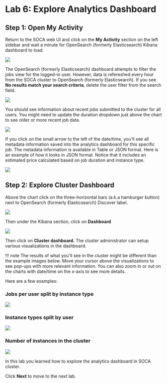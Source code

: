 # Lab 6: Explore Analytics Dashboard

## Step 1: Open My Activity

Return to the SOCA web UI and click on the **My Activity** section on the left sidebar and wait a minute for OpenSearch (formerly Elasticsearch) Kibana dashboard to load.

![](../imgs/my-activity.png)

The OpenSearch (formerly Elasticsearch) dashboard attempts to filter the jobs view for the logged-in user. However, data is refereshed every hour from the SOCA cluster to OpenSearch (formerly Elasticsearch). If you see **No results match your search criteria**, delete the user filter from the search field.

![](../imgs/my-activity-remove-user.png)


You should see information about recent jobs submitted to the cluster for all users. You might need to update the duration dropdown just above the chart to see older or more recent job data.

![](../imgs/analytics-jobs.png)


If you click on the small arrow to the left of the date/time, you'll see all metadata information saved into the analytics dashboard for this specific job. The metadata information is available in Table or JSON format. Here is an example of how it looks in JSON format. Notice that it includes an estimated price calculated based on job duration and instance type.

![](../../../imgs/kibana-7.png)


## Step 2: Explore Cluster Dashboard

Above the chart click on the three-horizontal bars (a.k.a hamburger button) next to OpenSearch (formerly Elasticsearch) Discover label.

![](../imgs/analytics-menu.png)

Then under the Kibana section, click on **Dashboard**

![](../imgs/analytics-kibana-menu.png)

Then click on **Cluster dashboard**. The cluster administrator can setup various visualizations in the dashboard.  

!!! note
    The results of what you'll see in the cluster might be different than the example images below. Move your cursor above the visualizations to see pop-ups with more relevant information. You can also zoom in or out on the charts with date/time on the x-axis to see more details.

Here are a few examples:

### Jobs per user split by instance type

![](../../../imgs/dashboard-9.png)  
    

### Instance types split by user

![](../../../imgs/dashboard-5.png)

### Number of instances in the cluster


![](../../../imgs/dashboard-7.png)


In this lab you learned how to explore the analytics dashboard in SOCA cluster.

Click **Next** to move to the next lab.
